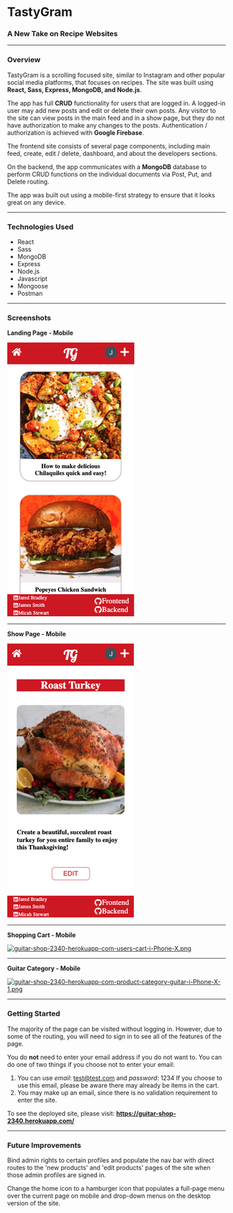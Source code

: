 # TastyGram
### A New Take on Recipe Websites
---

### Overview
TastyGram is a scrolling focused site, similar to Instagram and other popular social media platforms, that focuses on recipes. The site was built using **React, Sass, Express, MongoDB, and Node.js**.

The app has full **CRUD** functionality for users that are logged in. A logged-in user may add new posts and edit or delete their own posts. Any visitor to the site can view posts in the main feed and in a show page, but they do not have authorization to make any changes to the posts. Authentication / authorization is achieved with **Google Firebase**. 

The frontend site consists of several page components, including main feed, create, edit / delete, dashboard, and about the developers sections. 

On the backend, the app communicates with a **MongoDB** database to perform CRUD functions on the individual documents via Post, Put, and Delete routing. 

The app was built out using a mobile-first strategy to ensure that it looks great on any device. 

---

### Technologies Used
- React
- Sass
- MongoDB
- Express
- Node.js
- Javascript
- Mongoose
- Postman

---

### Screenshots

**Landing Page - Mobile**

![TastyGram-Mobile-Home-Page](TastyGramMobHome.png)

---

**Show Page - Mobile**

![TastyGram-Mobile-Show-Page](TastyGramMobTurkey.png)

---

**Shopping Cart - Mobile**

[![guitar-shop-2340-herokuapp-com-users-cart-i-Phone-X.png](https://i.postimg.cc/WzrtkbCS/guitar-shop-2340-herokuapp-com-users-cart-i-Phone-X.png)](https://postimg.cc/QK8XLsXW)

---

**Guitar Category - Mobile**

[![guitar-shop-2340-herokuapp-com-product-category-guitar-i-Phone-X-1.png](https://i.postimg.cc/8C55bbx7/guitar-shop-2340-herokuapp-com-product-category-guitar-i-Phone-X-1.png)](https://postimg.cc/fVGDzYzs)

---

### Getting Started
The majority of the page can be visited without logging in. However, due to some of the routing, you will need to sign in to see all of the features of the page. 

You do **not** need to enter your email address if you do not want to. You can do one of two things if you choose not to enter your email: 

1. You can use *email*: test@test.com and *password*: 1234
    If you choose to use this email, please be aware there may already be items in the cart.
2.  You may make up an email, since there is no validation requirement to enter the site. 

To see the deployed site, please visit: **https://guitar-shop-2340.herokuapp.com/**

---

### Future Improvements
Bind admin rights to certain profiles and populate the nav bar with direct routes to the 'new products' and 'edit products' pages of the site when those admin profiles are signed in.

Change the home icon to a hamburger icon that populates a full-page menu over the current page on mobile and drop-down menus on the desktop version of the site.